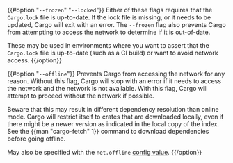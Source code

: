 {{#option "`--frozen`" "`--locked`"}}
Either of these flags requires that the `Cargo.lock` file is
up-to-date. If the lock file is missing, or it needs to be updated, Cargo will
exit with an error. The `--frozen` flag also prevents Cargo from
attempting to access the network to determine if it is out-of-date.

These may be used in environments where you want to assert that the
`Cargo.lock` file is up-to-date (such as a CI build) or want to avoid network
access.
{{/option}}

{{#option "`--offline`"}}
Prevents Cargo from accessing the network for any reason. Without this
flag, Cargo will stop with an error if it needs to access the network and
the network is not available. With this flag, Cargo will attempt to
proceed without the network if possible.

Beware that this may result in different dependency resolution than online
mode. Cargo will restrict itself to crates that are downloaded locally, even
if there might be a newer version as indicated in the local copy of the index.
See the {{man "cargo-fetch" 1}} command to download dependencies before going
offline.

May also be specified with the `net.offline` [config value](../reference/config.html).
{{/option}}
